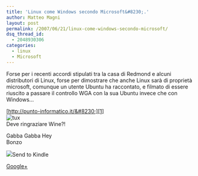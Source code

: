 ```yaml
---
title: 'Linux come Windows secondo Microsoft&#8230;.'
author: Matteo Magni
layout: post
permalink: /2007/06/21/linux-come-windows-secondo-microsoft/
dsq_thread_id:
  - 2048930306
categories:
  - linux
  - Microsoft
---
```

Forse per i recenti accordi stipulati tra la casa di Redmond e alcuni distributori di Linux, forse per dimostrare che anche Linux sarà di proprietà microsoft, comunque un utente Ubuntu ha raccontato, e filmato di essere riuscito a passare il controllo WGA con la sua Ubuntu invece che con Windows&#8230;

[http://punto-informatico.it/&#8230;][1]  
![tux][2]  
Deve ringraziare Wine?!

Gabba Gabba Hey  
Bonzo

<div class='kindleWidget kindleLight' >
  <img src="http://magni.me/wp-content/plugins/send-to-kindle/media/white-15.png" /><span>Send to Kindle</span>
</div>

<a rel="author" href="https://plus.google.com/111433366670841346629?rel=author"  >Google+</a>

 [1]: http://punto-informatico.it/p.aspx?i=2022017
 [2]: http://magni.me/wp-content/uploads/2007/06/ce-impact-va-avea-windows-vista-asupra-linux-2.jpg